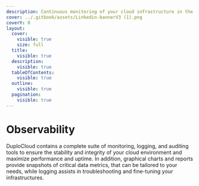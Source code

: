 ```yaml
---
description: Continuous monitoring of your cloud infrastructure in the DuploCloud Portal
cover: ../.gitbook/assets/Linkedin-bannerV3 (1).png
coverY: 0
layout:
  cover:
    visible: true
    size: full
  title:
    visible: true
  description:
    visible: true
  tableOfContents:
    visible: true
  outline:
    visible: true
  pagination:
    visible: true
---
```


# Observability

DuploCloud contains a complete suite of monitoring, logging, and auditing tools to ensure the stability and integrity of your cloud environment and maximize performance and uptime. In addition, graphical charts and reports provide snapshots of critical data metrics, that can be tailored to your needs, while logging assists in troubleshooting and fine-tuning your infrastructures.
